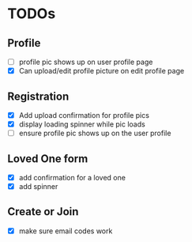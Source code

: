 # TODOs

## Profile

- [ ] profile pic shows up on user profile page
- [x] Can upload/edit profile picture on edit profile page

## Registration

- [x] Add upload confirmation for profile pics
- [x] display loading spinner while pic loads
- [ ] ensure profile pic shows up on the user profile

## Loved One form

- [x] add confirmation for a loved one
- [x] add spinner

## Create or Join

- [x] make sure email codes work
